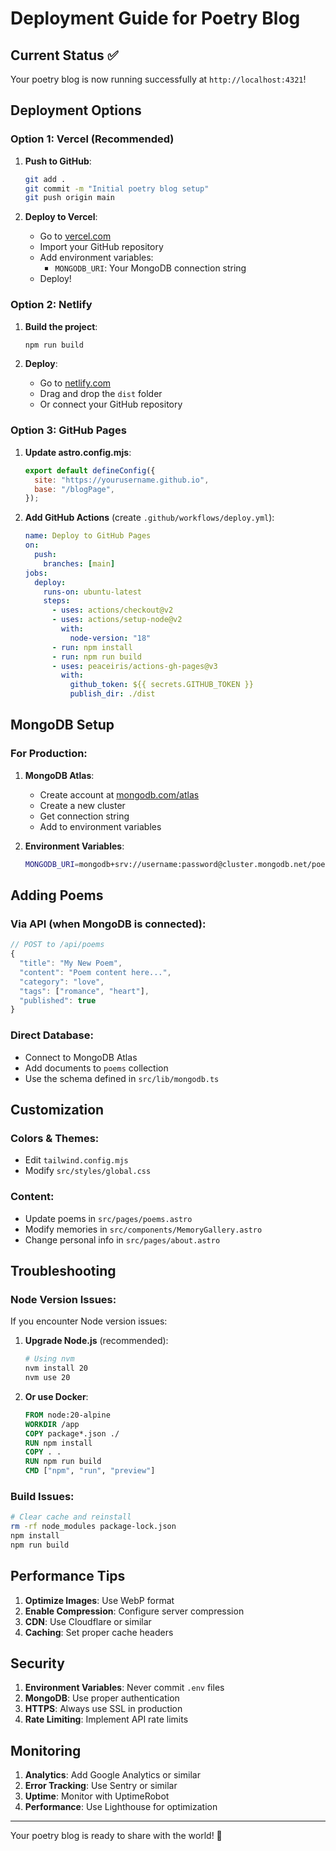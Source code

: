 # Deployment Guide for Poetry Blog

## Current Status ✅

Your poetry blog is now running successfully at `http://localhost:4321`!

## Deployment Options

### Option 1: Vercel (Recommended)

1. **Push to GitHub**:

   ```bash
   git add .
   git commit -m "Initial poetry blog setup"
   git push origin main
   ```

2. **Deploy to Vercel**:
   - Go to [vercel.com](https://vercel.com)
   - Import your GitHub repository
   - Add environment variables:
     - `MONGODB_URI`: Your MongoDB connection string
   - Deploy!

### Option 2: Netlify

1. **Build the project**:

   ```bash
   npm run build
   ```

2. **Deploy**:
   - Go to [netlify.com](https://netlify.com)
   - Drag and drop the `dist` folder
   - Or connect your GitHub repository

### Option 3: GitHub Pages

1. **Update astro.config.mjs**:

   ```javascript
   export default defineConfig({
     site: "https://yourusername.github.io",
     base: "/blogPage",
   });
   ```

2. **Add GitHub Actions** (create `.github/workflows/deploy.yml`):
   ```yaml
   name: Deploy to GitHub Pages
   on:
     push:
       branches: [main]
   jobs:
     deploy:
       runs-on: ubuntu-latest
       steps:
         - uses: actions/checkout@v2
         - uses: actions/setup-node@v2
           with:
             node-version: "18"
         - run: npm install
         - run: npm run build
         - uses: peaceiris/actions-gh-pages@v3
           with:
             github_token: ${{ secrets.GITHUB_TOKEN }}
             publish_dir: ./dist
   ```

## MongoDB Setup

### For Production:

1. **MongoDB Atlas**:

   - Create account at [mongodb.com/atlas](https://mongodb.com/atlas)
   - Create a new cluster
   - Get connection string
   - Add to environment variables

2. **Environment Variables**:
   ```bash
   MONGODB_URI=mongodb+srv://username:password@cluster.mongodb.net/poetry-blog?retryWrites=true&w=majority
   ```

## Adding Poems

### Via API (when MongoDB is connected):

```javascript
// POST to /api/poems
{
  "title": "My New Poem",
  "content": "Poem content here...",
  "category": "love",
  "tags": ["romance", "heart"],
  "published": true
}
```

### Direct Database:

- Connect to MongoDB Atlas
- Add documents to `poems` collection
- Use the schema defined in `src/lib/mongodb.ts`

## Customization

### Colors & Themes:

- Edit `tailwind.config.mjs`
- Modify `src/styles/global.css`

### Content:

- Update poems in `src/pages/poems.astro`
- Modify memories in `src/components/MemoryGallery.astro`
- Change personal info in `src/pages/about.astro`

## Troubleshooting

### Node Version Issues:

If you encounter Node version issues:

1. **Upgrade Node.js** (recommended):

   ```bash
   # Using nvm
   nvm install 20
   nvm use 20
   ```

2. **Or use Docker**:
   ```dockerfile
   FROM node:20-alpine
   WORKDIR /app
   COPY package*.json ./
   RUN npm install
   COPY . .
   RUN npm run build
   CMD ["npm", "run", "preview"]
   ```

### Build Issues:

```bash
# Clear cache and reinstall
rm -rf node_modules package-lock.json
npm install
npm run build
```

## Performance Tips

1. **Optimize Images**: Use WebP format
2. **Enable Compression**: Configure server compression
3. **CDN**: Use Cloudflare or similar
4. **Caching**: Set proper cache headers

## Security

1. **Environment Variables**: Never commit `.env` files
2. **MongoDB**: Use proper authentication
3. **HTTPS**: Always use SSL in production
4. **Rate Limiting**: Implement API rate limits

## Monitoring

1. **Analytics**: Add Google Analytics or similar
2. **Error Tracking**: Use Sentry or similar
3. **Uptime**: Monitor with UptimeRobot
4. **Performance**: Use Lighthouse for optimization

---

Your poetry blog is ready to share with the world! 🌟
